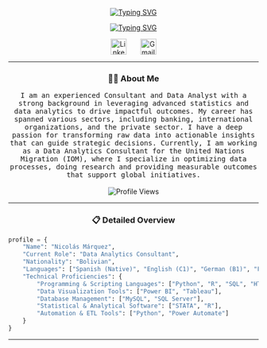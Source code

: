 
<!-- Animated Header -->

<p align="center">
  <!-- Typing SVG by DenverCoder1 - https://github.com/DenverCoder1/readme-typing-svg -->
  <a href="https://github.com/NicolasMarca/NicolasMarca">
      <img src="https://readme-typing-svg.demolab.com?font=Fira+Code&pause=1000&repeat=false&color=1F51FF&width=200&lines=Nicolás+Márquez" alt="Typing SVG" />
  </a>
</p>

<p align="center">
  <a href="https://github.com/NicolasMarca/NicolasMarca">
      <img src="https://readme-typing-svg.demolab.com?font=Fira+Code&pause=1000&color=1F51FF&width=470&lines=Experienced+Consultant+%26+Data+Analyst;Data+Viz%2C+Advanced+Stats+%26+Optimization;Driving+Insightful%2C+Measurable+Outcomes" alt="Typing SVG" />
  </a>
</p>


<!-- Icons section -->

<!-- Icons section with alternative LinkedIn icon -->
<p align="center">
  <a href="https://www.linkedin.com/in/nicolasmarqueznarvaez" style="text-decoration: none; border: none; outline: none; display: inline-block; padding: 0; width: 32px; vertical-align: middle;">
    <img width="32px" alt="LinkedIn" title="LinkedIn" src="https://upload.wikimedia.org/wikipedia/commons/c/ca/LinkedIn_logo_initials.png" style="vertical-align: middle;"/>
  </a>
  &#8287;&#8287;&#8287;&#8287;&#8287;
  <a href="mailto:nmarqueznarvaez@gmail.com" style="text-decoration: none; border: none; outline: none; display: inline-block; padding: 0; vertical-align: middle;">
    <img width="32px" alt="Gmail" title="Gmail" src="https://cdn-icons-png.flaticon.com/512/281/281769.png" style="vertical-align: middle;"/>
  </a>
</p>



<hr>

<h3 align="center"> 👨‍💻 About Me</h3>
<p align="center">
  <samp>
    I am an experienced Consultant and Data Analyst with a strong background in leveraging advanced statistics and data analytics to drive impactful outcomes. My career has spanned various sectors, including banking, international organizations, and the private sector. I have a deep passion for transforming raw data into actionable insights that can guide strategic decisions. Currently, I am working as a Data Analytics Consultant for the United Nations Migration (IOM), where I specialize in optimizing data processes, doing research and providing measurable outcomes that support global initiatives.
  </samp>
  <br> <br>
  <img src="https://komarev.com/ghpvc/?username=NicolasMarca" alt="Profile Views" />
</p>

<hr>

<h3 align="center"> 📋 Detailed Overview</h3>


```python
profile = {
    "Name": "Nicolás Márquez",
    "Current Role": "Data Analytics Consultant",
    "Nationality": "Bolivian",
    "Languages": ["Spanish (Native)", "English (C1)", "German (B1)", "French (B1)"],
    "Technical Proficiencies": {
        "Programming & Scripting Languages": ["Python", "R", "SQL", "HTML", "CSS"],
        "Data Visualization Tools": ["Power BI", "Tableau"],
        "Database Management": ["MySQL", "SQL Server"],
        "Statistical & Analytical Software": ["STATA", "R"],
        "Automation & ETL Tools": ["Python", "Power Automate"]
    }
}
```

</p>

<hr>








